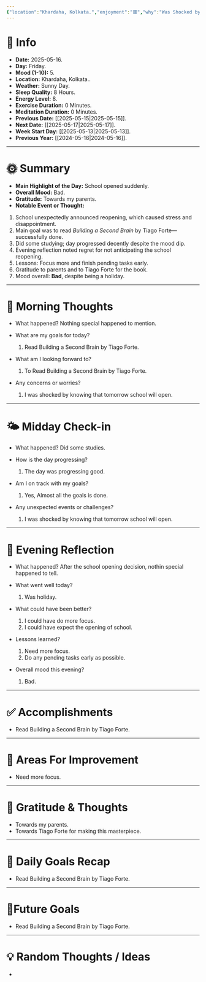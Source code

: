 ```yaml
---
{"location":"Khardaha, Kolkata.","enjoyment":"🟥","why":"Was Shocked by knowing that tomorrow school will open.","date":"2025-05-05","dg-publish":true,"dg-home":null,"tags":["dailyreviews"],"aliases":null,"meditation":"0","exercise":"0","sleep_quality":"8 Hours","mood":"5","energy_level":"8","weather":"Sunny Day","permalink":"/notes/07-journals-calender/daily-notes/2025-05-05/","dgPassFrontmatter":true,"updated":"2025-05-19T10:27:31.213+05:30"}
---
```



# 📅 Info

- **Date:** 2025-05-16.
- **Day:** Friday.
- **Mood (1-10):** 5.
- **Location:** Khardaha, Kolkata..
- **Weather:** Sunny Day.
- **Sleep Quality:** 8 Hours.
- **Energy Level:** 8.
- **Exercise Duration:** 0 Minutes.
- **Meditation Duration:** 0 Minutes.
- **Previous Date:** [[2025-05-15\|2025-05-15]].
- **Next Date:** [[2025-05-17\|2025-05-17]].
- **Week Start Day:** [[2025-05-13\|2025-05-13]].
- **Previous Year:** [[2024-05-16\|2024-05-16]].

---

# 🌞 Summary

- **Main Highlight of the Day:** School opened suddenly.
- **Overall Mood:** Bad.
- **Gratitude:** Towards my parents.
- **Notable Event or Thought:** 
1) School unexpectedly announced reopening, which caused stress and disappointment.
2) Main goal was to read _Building a Second Brain_ by Tiago Forte—successfully done.
3) Did some studying; day progressed decently despite the mood dip.
4) Evening reflection noted regret for not anticipating the school reopening.
5) Lessons: Focus more and finish pending tasks early.
6) Gratitude to parents and to Tiago Forte for the book.
7) Mood overall: **Bad**, despite being a holiday.

---

# 🧠 Morning Thoughts

- What happened? 
	Nothing special happened to mention.

- What are my goals for today?
	1) Read Building a Second Brain by Tiago Forte.

- What am I looking forward to?
	1) To Read Building a Second Brain by Tiago Forte.

- Any concerns or worries?
	1) I was shocked by knowing that tomorrow school will open.

---

# 🌤️ Midday Check-in

- What happened? 
	Did some studies.

- How is the day progressing?
	1) The day was progressing good.

- Am I on track with my goals?
	1) Yes, Almost all the goals is done.

- Any unexpected events or challenges?
	1) I was shocked by knowing that tomorrow school will open.

---

# 🌙 Evening Reflection

- What happened? 
	After the school opening decision, nothin special happened to tell.

- What went well today?
	1) Was holiday.

- What could have been better?
	1) I could have do more focus.
	2) I could have expect the opening of school.

- Lessons learned?
	1) Need more focus.
	2) Do any pending tasks early as possible.

- Overall mood this evening?
	1) Bad.

---

# ✅ Accomplishments

 - Read Building a Second Brain by Tiago Forte.

---

# 🔄 Areas For Improvement

 - Need more focus.

---

# 🙏 Gratitude & Thoughts

 - Towards my parents.
 - Towards Tiago Forte for making this masterpiece.

---

# 🎯 Daily Goals Recap

 - Read Building a Second Brain by Tiago Forte.

---

# 🌌Future Goals

- Read Building a Second Brain by Tiago Forte.

---

# 💡 Random Thoughts / Ideas

- 